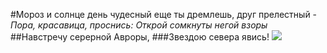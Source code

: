 #Мороз и солнце день чудесный
еще ты дремлешь, друг прелестный -
_Пора, красавица, проснись:_
*Открой сомкнуты негой взоры*
##Навстречу серерной Авроры,
###Звездою севера явись!
![](D:\rmw_repositaries\stih.jpeg)